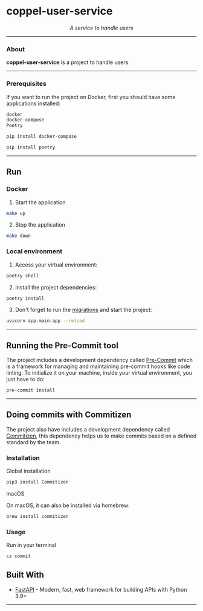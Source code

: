 # coppel-user-service

<p align="center">
    <em>A service to handle users</em>
</p>

---

### About

**coppel-user-service** is a project to handle users.

---

### Prerequisites

If you want to run the project on Docker, first you should have some applications installed:

```bash
docker
docker-compose
Poetry
```

```bash
pip install docker-compose
```

```bash
pip install poetry
```

---

## Run

### Docker


1. Start the application

```bash
make up
```

2. Stop the application
```bash
make down
```

### Local environment

1. Access your virtual environment:

```bash
poetry shell
```

2. Install the project dependencies:

```bash
poetry install
```

3. Don't forget to run the [migrations](#migrations) and start the project:

```bash
uvicorn app.main:app --reload
```

---

## Running the Pre-Commit tool

The project includes a development dependency called [Pre-Commit](https://pre-commit.com/) which is a framework for managing and maintaining pre-commit hooks like code linting. To initialize it on your machine, inside your virtual environment, you just have to do:

```bash
pre-commit install
```

---

## Doing commits with Commitizen

The project also have includes a development dependency called [Commitizen](https://commitizen-tools.github.io/commitizen/), this dependency helps us to make commits based on a defined standard by the team.

### Installation

Global installation

```bash
pip3 install Commitizen
```

macOS

On macOS, it can also be installed via homebrew:

```bash
brew install commitizen
```

### Usage

Run in your terminal

```bash
cz commit
```
## Built With

- [FastAPI](https://fastapi.tiangolo.com/) - Modern, fast, web framework for building APIs with Python 3.9+
---
